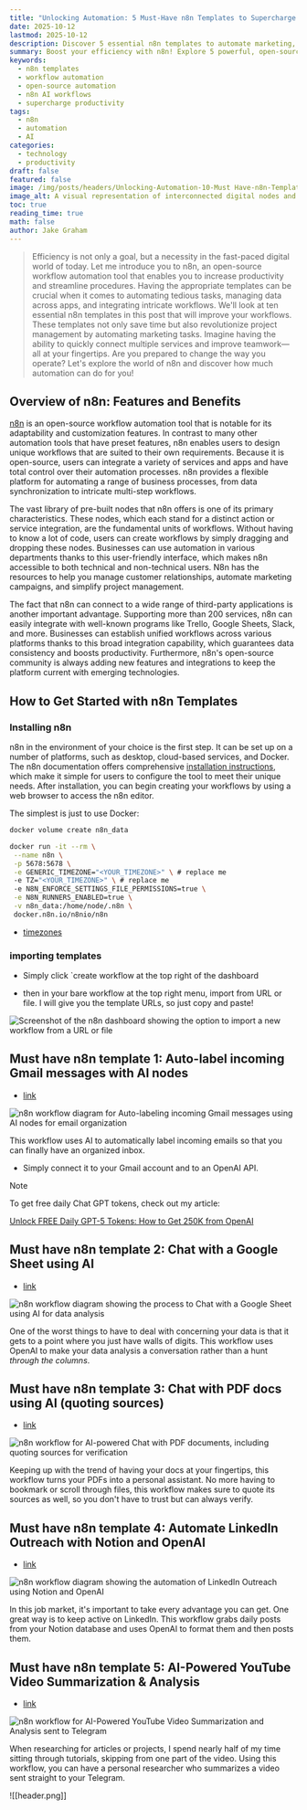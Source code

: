 ```yaml
---
title: "Unlocking Automation: 5 Must-Have n8n Templates to Supercharge Your Workflows"
date: 2025-10-12
lastmod: 2025-10-12
description: Discover 5 essential n8n templates to automate marketing, data analysis, and email organization using AI, supercharging your daily workflows and boosting productivity.
summary: Boost your efficiency with n8n! Explore 5 powerful, open-source n8n workflow templates leveraging AI for Gmail, Google Sheets, PDF, LinkedIn, and YouTube summarization.
keywords:
  - n8n templates
  - workflow automation
  - open-source automation
  - n8n AI workflows
  - supercharge productivity 
tags:
  - n8n
  - automation
  - AI
categories:
  - technology
  - productivity 
draft: false
featured: false
image: /img/posts/headers/Unlocking-Automation-10-Must Have-n8n-Templates-to Supercharge-Your-Workflows/header.png
image_alt: A visual representation of interconnected digital nodes and data flow, symbolizing n8n's workflow automation capabilities
toc: true
reading_time: true
math: false
author: Jake Graham
---
```


> Efficiency is not only a goal, but a necessity in the fast-paced digital world of today. Let me introduce you to n8n, an open-source workflow automation tool that enables you to increase productivity and streamline procedures. Having the appropriate templates can be crucial when it comes to automating tedious tasks, managing data across apps, and integrating intricate workflows. We'll look at ten essential n8n templates in this post that will improve your workflows. These templates not only save time but also revolutionize project management by automating marketing tasks. Imagine having the ability to quickly connect multiple services and improve teamwork—all at your fingertips. Are you prepared to change the way you operate? Let's explore the world of n8n and discover how much automation can do for you!


## Overview of n8n: Features and Benefits

[n8n](https://n8n.io/) is an open-source workflow automation tool that is notable for its adaptability and customization features. In contrast to many other automation tools that have preset features, n8n enables users to design unique workflows that are suited to their own requirements. Because it is open-source, users can integrate a variety of services and apps and have total control over their automation processes. n8n provides a flexible platform for automating a range of business processes, from data synchronization to intricate multi-step workflows.

The vast library of pre-built nodes that n8n offers is one of its primary characteristics. These nodes, which each stand for a distinct action or service integration, are the fundamental units of workflows. Without having to know a lot of code, users can create workflows by simply dragging and dropping these nodes. Businesses can use automation in various departments thanks to this user-friendly interface, which makes n8n accessible to both technical and non-technical users. N8n has the resources to help you manage customer relationships, automate marketing campaigns, and simplify project management.

The fact that n8n can connect to a wide range of third-party applications is another important advantage. Supporting more than 200 services, n8n can easily integrate with well-known programs like Trello, Google Sheets, Slack, and more. Businesses can establish unified workflows across various platforms thanks to this broad integration capability, which guarantees data consistency and boosts productivity. Furthermore, n8n's open-source community is always adding new features and integrations to keep the platform current with emerging technologies.

## How to Get Started with n8n Templates

### Installing n8n


 n8n in the environment of your choice is the first step. It can be set up on a number of platforms, such as desktop, cloud-based services, and Docker. The n8n documentation offers comprehensive [installation instructions](https://docs.n8n.io/hosting/), which make it simple for users to configure the tool to meet their unique needs. After installation, you can begin creating your workflows by using a web browser to access the n8n editor.

The simplest is just to use Docker:

```bash
docker volume create n8n_data

docker run -it --rm \
 --name n8n \
 -p 5678:5678 \
 -e GENERIC_TIMEZONE="<YOUR_TIMEZONE>" \ # replace me
 -e TZ="<YOUR_TIMEZONE>" \ # replace me
 -e N8N_ENFORCE_SETTINGS_FILE_PERMISSIONS=true \
 -e N8N_RUNNERS_ENABLED=true \
 -v n8n_data:/home/node/.n8n \
 docker.n8n.io/n8nio/n8n
```

- [timezones](https://en.wikipedia.org/wiki/List_of_tz_database_time_zones#List)

### importing templates

- Simply click `create workflow at the top right of the dashboard

- then in your bare workflow at the top right menu, import from URL or file. I will give you the template URLs, so just copy and paste!


<img src="/img/posts/Inlines/Unlocking-Automation-10-Must Have-n8n-Templates-to Supercharge-Your-Workflows/import.webp" 
     alt="Screenshot of the n8n dashboard showing the option to import a new workflow from a URL or file" 
     style="max-width: 100%; height: auto;">

## Must have n8n template 1: Auto-label incoming Gmail messages with AI nodes

- [link](https://raw.githubusercontent.com/enescingoz/awesome-n8n-templates/refs/heads/main/Gmail_and_Email_Automation/Auto-label%20incoming%20Gmail%20messages%20with%20AI%20nodes.json)

<img src="/img/posts/Inlines/Unlocking-Automation-10-Must Have-n8n-Templates-to Supercharge-Your-Workflows/temp1.png" 
     alt="n8n workflow diagram for Auto-labeling incoming Gmail messages using AI nodes for email organization" 
     style="max-width: 100%; height: auto;">

This workflow uses AI to automatically label incoming emails so that you can finally have an organized inbox. 

- Simply connect it to your Gmail account and to an OpenAI API.

> [!NOTE]
> To get free daily Chat GPT tokens, check out my article:
> 
> [Unlock FREE Daily GPT-5 Tokens: How to Get 250K from OpenAI](https://graham-space.pages.dev/p/unlock-free-daily-gpt-5-tokens-how-to-get-250k-from-openai/) 


## Must have n8n template 2: Chat with a Google Sheet using AI

- [link](https://raw.githubusercontent.com/enescingoz/awesome-n8n-templates/refs/heads/main/Google_Drive_and_Google_Sheets/Chat%20with%20a%20Google%20Sheet%20using%20AI.json)

<img src="/img/posts/Inlines/Unlocking-Automation-10-Must Have-n8n-Templates-to Supercharge-Your-Workflows/temp2.png" 
     alt="n8n workflow diagram showing the process to Chat with a Google Sheet using AI for data analysis" 
     style="max-width: 100%; height: auto;">

One of the worst things to have to deal with concerning your data is that it gets to a point where you just have walls of digits. This workflow uses OpenAI to make your data analysis a conversation rather than a hunt *through the columns*.


## Must have n8n template 3: Chat with PDF docs using AI (quoting sources)	

- [link](https://raw.githubusercontent.com/enescingoz/awesome-n8n-templates/refs/heads/main/PDF_and_Document_Processing/Chat%20with%20PDF%20docs%20using%20AI%20(quoting%20sources).json)

<img src="/img/posts/Inlines/Unlocking-Automation-10-Must Have-n8n-Templates-to Supercharge-Your-Workflows/temp3.png" 
     alt="n8n workflow for AI-powered Chat with PDF documents, including quoting sources for verification" 
     style="max-width: 100%; height: auto;">

Keeping up with the trend of having your docs at your fingertips, this workflow turns your PDFs into a personal assistant. No more having to bookmark or scroll through files, this workflow makes sure to quote its sources as well, so you don't have to trust but can always verify.


## Must have n8n template 4: Automate LinkedIn Outreach with Notion and OpenAI	

- [link](https://raw.githubusercontent.com/enescingoz/awesome-n8n-templates/refs/heads/main/Notion/Automate%20LinkedIn%20Outreach%20with%20Notion%20and%20OpenAI.json)

<img src="/img/posts/Inlines/Unlocking-Automation-10-Must Have-n8n-Templates-to Supercharge-Your-Workflows/temp4.png" 
     alt="n8n workflow diagram showing the automation of LinkedIn Outreach using Notion and OpenAI" 
     style="max-width: 100%; height: auto;">

In this job market, it's important to take every advantage you can get. One great way is to keep active on LinkedIn. This workflow grabs daily posts from your Notion database and uses OpenAI to format them and then posts them. 


## Must have n8n template 5: AI-Powered YouTube Video Summarization & Analysis	

- [link](https://raw.githubusercontent.com/enescingoz/awesome-n8n-templates/refs/heads/main/OpenAI_and_LLMs/%E2%9A%A1AI-Powered%20YouTube%20Video%20Summarization%20%26%20Analysis.json)

<img src="/img/posts/Inlines/Unlocking-Automation-10-Must Have-n8n-Templates-to Supercharge-Your-Workflows/temp5.png" 
     alt="n8n workflow for AI-Powered YouTube Video Summarization and Analysis sent to Telegram" 
     style="max-width: 100%; height: auto;">

When researching for articles or projects, I spend nearly half of my time sitting through tutorials, skipping from one part of the video. Using this workflow, you can have a personal researcher who summarizes a video sent straight to your Telegram. 

![[header.png]]